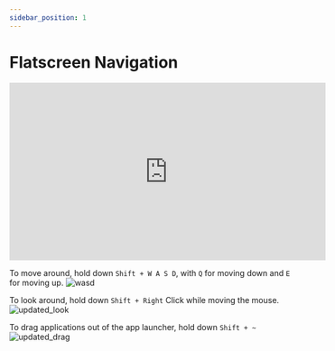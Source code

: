 ```yaml
---
sidebar_position: 1
---
```

# Flatscreen Navigation 
<div style={{textAlign: 'center'}}>
<iframe
  width="560"
  height="315"
  src="https://www.youtube.com/embed/JCYecSlKlDI"
  frameBorder={0}
  allow="autoplay; encrypted-media"
  allowFullScreen
  style={{maxWidth: '100%', aspectRatio: '16/9'}}
></iframe>
</div>


To move around, hold down `Shift + W A S D`, with `Q` for moving down and `E` for moving up.
![wasd](/img/updated_flat_wasd.GIF)

To look around, hold down `Shift + Right` Click while moving the mouse. 
![updated_look](/img/updated_flat_look.GIF)

To drag applications out of the app launcher, hold down `Shift + ~`
![updated_drag](/img/updated_flat_drag.GIF)

